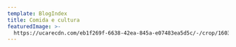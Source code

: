 ```yaml
---
template: BlogIndex
title: Comida e cultura
featuredImage: >-
  https://ucarecdn.com/eb1f269f-6638-42ea-845a-e07483ea5d5c/-/crop/1603x782/377,309/-/preview/
---
```


